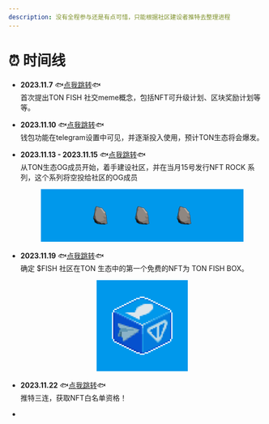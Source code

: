 ```yaml
---
description: 没有全程参与还是有点可惜，只能根据社区建设者推特去整理进程
---
```


# ⏰ 时间线

* **2023.11.7**     🐟[点我跳转](https://x.com/tonfish\_tg/status/1721919752027902229?s=20)🐟\
  首次提出TON FISH 社交meme概念，包括NFT可升级计划、区块奖励计划等等。
* **2023.11.10**   🐟[点我跳转](https://x.com/wallet\_tg/status/1722910609719587000?s=20)🐟\
  钱包功能在telegram设置中可见，并逐渐投入使用，预计TON生态将会爆发。
*   **2023.11.13 - 2023.11.15**   🐟[点我跳转](https://x.com/tonfish\_tg/status/1724468356127088764?s=20)🐟\
    从TON生态OG成员开始，着手建设社区，并在当月15号发行NFT ROCK 系列，这个系列将空投给社区的OG成员&#x20;

    <figure><img src="../.gitbook/assets/13.png" alt=""><figcaption></figcaption></figure>
*   **2023.11.19**   🐟[点我跳转](https://x.com/tonfish\_tg/status/1726225605639991346?s=20)🐟\
    确定 $FISH 社区在TON 生态中的第一个免费的NFT为 TON FISH BOX。&#x20;

    <div align="center" data-full-width="false">

    <figure><img src="../.gitbook/assets/9 (1).png" alt="" width="180"><figcaption></figcaption></figure>

    </div>
* **2023.11.22**   🐟[点我跳转](https://x.com/tonfish\_tg/status/1727182344900255819?s=20)🐟\
  推特三连，获取NFT白名单资格！
*

